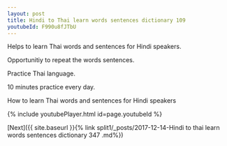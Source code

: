 ```yaml
---
layout: post
title: Hindi to Thai learn words sentences dictionary 109 
youtubeId: F990u8fJTbU
---
```

 
 
Helps to learn Thai words and sentences for Hindi speakers.

Opportunitiy to repeat the words sentences. 

Practice Thai language. 
 
10 minutes practice every day. 
 
How to learn Thai words and sentences for Hindi speakers 
 
{% include youtubePlayer.html id=page.youtubeId %}
 
 
[Next]({{ site.baseurl }}{% link  split1/_posts/2017-12-14-Hindi to thai learn words sentences dictionary 347 .md%})
 
